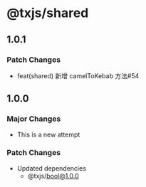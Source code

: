 # @txjs/shared

## 1.0.1

### Patch Changes

- feat(shared) 新增 camelToKebab 方法#54

## 1.0.0

### Major Changes

- This is a new attempt

### Patch Changes

- Updated dependencies
  - @txjs/bool@1.0.0
